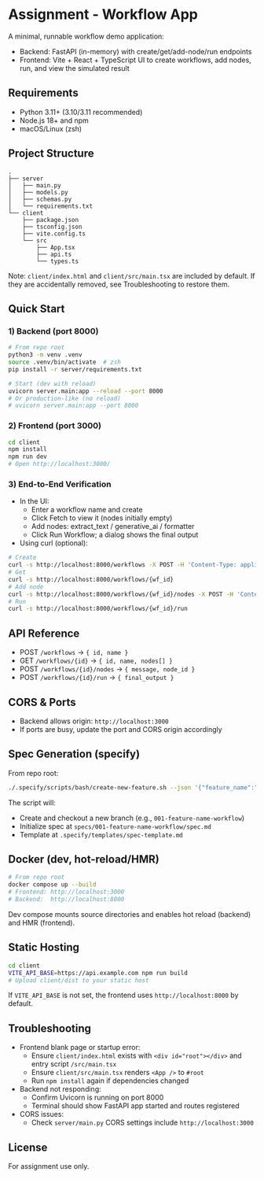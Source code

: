 # Assignment - Workflow App

A minimal, runnable workflow demo application:
- Backend: FastAPI (in-memory) with create/get/add-node/run endpoints
- Frontend: Vite + React + TypeScript UI to create workflows, add nodes, run, and view the simulated result

## Requirements
- Python 3.11+ (3.10/3.11 recommended)
- Node.js 18+ and npm
- macOS/Linux (zsh)

## Project Structure
```
.
├── server
│   ├── main.py
│   ├── models.py
│   ├── schemas.py
│   └── requirements.txt
└── client
    ├── package.json
    ├── tsconfig.json
    ├── vite.config.ts
    └── src
        ├── App.tsx
        ├── api.ts
        └── types.ts
```
Note: `client/index.html` and `client/src/main.tsx` are included by default. If they are accidentally removed, see Troubleshooting to restore them.

## Quick Start

### 1) Backend (port 8000)
```bash
# From repo root
python3 -m venv .venv
source .venv/bin/activate  # zsh
pip install -r server/requirements.txt

# Start (dev with reload)
uvicorn server.main:app --reload --port 8000
# Or production-like (no reload)
# uvicorn server.main:app --port 8000
```

### 2) Frontend (port 3000)
```bash
cd client
npm install
npm run dev
# Open http://localhost:3000/
```

### 3) End-to-End Verification
- In the UI:
  - Enter a workflow name and create
  - Click Fetch to view it (nodes initially empty)
  - Add nodes: extract_text / generative_ai / formatter
  - Click Run Workflow; a dialog shows the final output
- Using curl (optional):
```bash
# Create
curl -s http://localhost:8000/workflows -X POST -H 'Content-Type: application/json' -d '{"name":"demo"}'
# Get
curl -s http://localhost:8000/workflows/{wf_id}
# Add node
curl -s http://localhost:8000/workflows/{wf_id}/nodes -X POST -H 'Content-Type: application/json' -d '{"node_type":"generative_ai","config":{"prompt":"Summarize"}}'
# Run
curl -s http://localhost:8000/workflows/{wf_id}/run
```

## API Reference
- POST `/workflows` → `{ id, name }`
- GET `/workflows/{id}` → `{ id, name, nodes[] }`
- POST `/workflows/{id}/nodes` → `{ message, node_id }`
- POST `/workflows/{id}/run` → `{ final_output }`

## CORS & Ports
- Backend allows origin: `http://localhost:3000`
- If ports are busy, update the port and CORS origin accordingly

## Spec Generation (specify)
From repo root:
```bash
./.specify/scripts/bash/create-new-feature.sh --json '{"feature_name":"Workflow Builder sample app for assignment", "...": "..."}'
```
The script will:
- Create and checkout a new branch (e.g., `001-feature-name-workflow`)
- Initialize spec at `specs/001-feature-name-workflow/spec.md`
- Template at `.specify/templates/spec-template.md`

## Docker (dev, hot-reload/HMR)
```bash
# From repo root
docker compose up --build
# Frontend: http://localhost:3000
# Backend:  http://localhost:8000
```
Dev compose mounts source directories and enables hot reload (backend) and HMR (frontend).

## Static Hosting
```bash
cd client
VITE_API_BASE=https://api.example.com npm run build
# Upload client/dist to your static host
```
If `VITE_API_BASE` is not set, the frontend uses `http://localhost:8000` by default.

## Troubleshooting
- Frontend blank page or startup error:
  - Ensure `client/index.html` exists with `<div id="root"></div>` and entry script `/src/main.tsx`
  - Ensure `client/src/main.tsx` renders `<App />` to `#root`
  - Run `npm install` again if dependencies changed
- Backend not responding:
  - Confirm Uvicorn is running on port 8000
  - Terminal should show FastAPI app started and routes registered
- CORS issues:
  - Check `server/main.py` CORS settings include `http://localhost:3000`

## License
For assignment use only.
